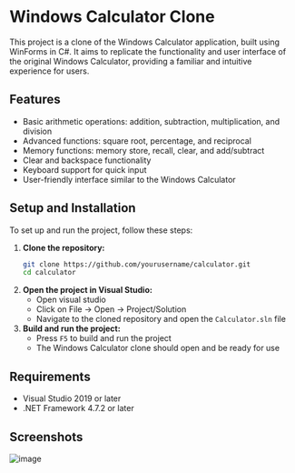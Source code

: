 # Windows Calculator Clone

This project is a clone of the Windows Calculator application, built using WinForms in C#. It aims to replicate the functionality and user interface of the original Windows Calculator, providing a familiar and intuitive experience for users.

## Features

- Basic arithmetic operations: addition, subtraction, multiplication, and division
- Advanced functions: square root, percentage, and reciprocal
- Memory functions: memory store, recall, clear, and add/subtract
- Clear and backspace functionality
- Keyboard support for quick input
- User-friendly interface similar to the Windows Calculator

## Setup and Installation

To set up and run the project, follow these steps:

1. **Clone the repository:**
   ```sh
   git clone https://github.com/yourusername/calculator.git
   cd calculator
    ```
2. **Open the project in Visual Studio:**
    - Open visual studio
    - Click on File -> Open -> Project/Solution
    - Navigate to the cloned repository and open the `Calculator.sln` file
3. **Build and run the project:**
    - Press `F5` to build and run the project
    - The Windows Calculator clone should open and be ready for use

## Requirements

- Visual Studio 2019 or later
- .NET Framework 4.7.2 or later

## Screenshots
![image](https://github.com/user-attachments/assets/f1890f78-9c08-42d1-a0ec-39a26e7cf3e1)
